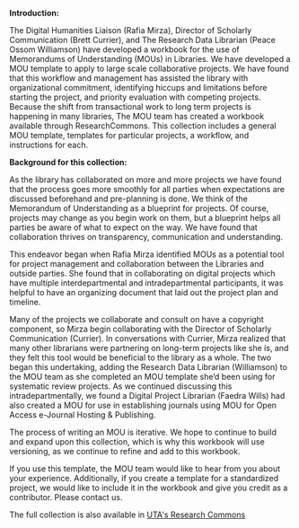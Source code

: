 
<p><strong>Introduction:</strong></p>

The Digital Humanities Liaison (Rafia Mirza), Director of Scholarly Communication (Brett Currier), and The Research Data Librarian (Peace Ossom Williamson) have developed a workbook for the use of Memorandums of Understanding (MOUs) in Libraries.  We have developed a MOU template to apply to large scale collaborative projects.  We have found that this workflow and management has assisted the library with organizational commitment, identifying hiccups and limitations before starting the project, and priority evaluation with competing projects. Because the shift from transactional work to long term projects is happening in many libraries, The MOU team has created a workbook available through ResearchCommons. This collection includes a general MOU template, templates for particular projects, a workflow, and instructions for each. 

<p><strong>Background for this collection:</strong></p>

As the library has collaborated on more and more projects we have found that the process goes more smoothly for all parties when expectations are discussed beforehand and  pre-planning is done. We think of the Memorandum of Understanding as a blueprint for projects. Of course, projects may change as you begin work on them, but a blueprint helps all parties be aware of what to expect on the way.  We have found that collaboration thrives on transparency, communication and understanding.  

This endeavor began when Rafia Mirza identified MOUs as a potential tool for project management and collaboration between the Libraries and outside parties. She found that in collaborating on digital projects which have multiple interdepartmental and intradepartmental participants,  it was helpful to have an organizing document that laid out the project plan and timeline.

Many of the projects we collaborate and consult on have a copyright component, so Mirza begin collaborating with the Director of Scholarly Communication (Currier). In conversations with Currier, Mirza realized that many other librarians were partnering on long-term projects like she is, and they felt this tool would be beneficial to the library as a whole. The two began this undertaking, adding the Research Data Librarian (Williamson) to the MOU team as she completed an MOU template she’d been using for systematic review projects. As we continued discussing this intradepartmentally, we found a Digital Project Librarian (Faedra Wills) had also created a MOU for use in establishing journals using MOU for Open Access e-Journal Hosting & Publishing.

The process of writing an MOU is iterative.  We hope to continue to build and expand upon this collection, which is why this workbook will use versioning, as we continue to refine and add to this workbook. 

If you use this template, the MOU team would like to hear from you about your experience. Additionally, if you create a template for a standardized project, we would like to include it in the workbook and give you credit as a contributor. Please contact us.

The full collection is also available in  <a href="https://uta-ir.tdl.org/uta-ir/handle/10106/25646">UTA's Research Commons</a>


